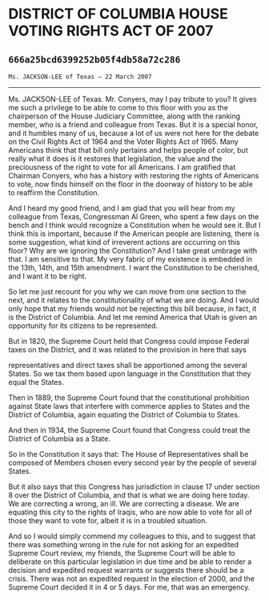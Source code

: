 # DISTRICT OF COLUMBIA HOUSE VOTING RIGHTS ACT OF 2007
## `666a25bcd6399252b05f4db58a72c286`
`Ms. JACKSON-LEE of Texas — 22 March 2007`

---


Ms. JACKSON-LEE of Texas. Mr. Conyers, may I pay tribute to you? It 
gives me such a privilege to be able to come to this floor with you as 
the chairperson of the House Judiciary Committee, along with the 
ranking member, who is a friend and colleague from Texas. But it is a 
special honor, and it humbles many of us, because a lot of us were not 
here for the debate on the Civil Rights Act of 1964 and the Voter 
Rights Act of 1965. Many Americans think that that bill only pertains 
and helps people of color, but really what it does is it restores that 
legislation, the value and the preciousness of the right to vote for 
all Americans. I am gratified that Chairman Conyers, who has a history 
with restoring the rights of Americans to vote, now finds himself on 
the floor in the doorway of history to be able to reaffirm the 
Constitution.

And I heard my good friend, and I am glad that you will hear from my 
colleague from Texas, Congressman Al Green, who spent a few days on the 
bench and I think would recognize a Constitution when he would see it. 
But I think this is important, because if the American people are 
listening, there is some suggestion, what kind of irreverent actions 
are occurring on this floor? Why are we ignoring the Constitution? And 
I take great umbrage with that. I am sensitive to that. My very fabric 
of my existence is embedded in the 13th, 14th, and 15th amendment. I 
want the Constitution to be cherished, and I want it to be right.

So let me just recount for you why we can move from one section to 
the next, and it relates to the constitutionality of what we are doing. 
And I would only hope that my friends would not be rejecting this bill 
because, in fact, it is the District of Columbia. And let me remind 
America that Utah is given an opportunity for its citizens to be 
represented.

But in 1820, the Supreme Court held that Congress could impose 
Federal taxes on the District, and it was related to the provision in 
here that says


representatives and direct taxes shall be apportioned among the several 
States. So we tax them based upon language in the Constitution that 
they equal the States.

Then in 1889, the Supreme Court found that the constitutional 
prohibition against State laws that interfere with commerce applies to 
States and the District of Columbia, again equating the District of 
Columbia to States.

And then in 1934, the Supreme Court found that Congress could treat 
the District of Columbia as a State.

So in the Constitution it says that: The House of Representatives 
shall be composed of Members chosen every second year by the people of 
several States.

But it also says that this Congress has jurisdiction in clause 17 
under section 8 over the District of Columbia, and that is what we are 
doing here today. We are correcting a wrong, an ill. We are correcting 
a disease. We are equating this city to the rights of Iraqis, who are 
now able to vote for all of those they want to vote for, albeit it is 
in a troubled situation.

And so I would simply commend my colleagues to this, and to suggest 
that there was something wrong in the rule for not asking for an 
expedited Supreme Court review, my friends, the Supreme Court will be 
able to deliberate on this particular legislation in due time and be 
able to render a decision and expedited request warrants or suggests 
there should be a crisis. There was not an expedited request in the 
election of 2000, and the Supreme Court decided it in 4 or 5 days. For 
me, that was an emergency.
